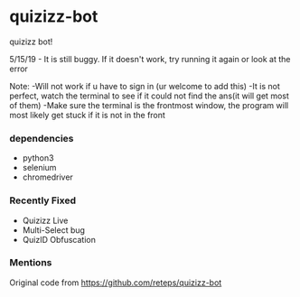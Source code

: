 # quizizz-bot

quizizz bot!

5/15/19 - It is still buggy. If it doesn't work, try running it again or look at the error

Note: 
    -Will not work if u have to sign in (ur welcome to add this)
    -It is not perfect, watch the terminal to see if it could not find the ans(it will get most of them)
    -Make sure the terminal is the frontmost window, the program will most likely get stuck if it is not in the front

### dependencies

+ python3
+ selenium
+ chromedriver

### Recently Fixed

+ Quizizz Live
+ Multi-Select bug
+ QuizID Obfuscation

### Mentions
Original code from https://github.com/reteps/quizizz-bot
